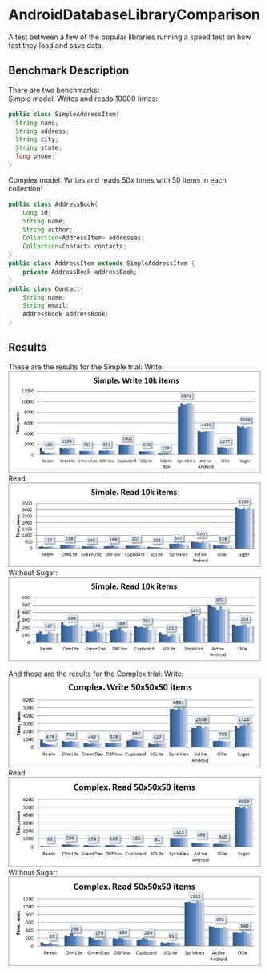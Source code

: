 # AndroidDatabaseLibraryComparison
A test between a few of the popular libraries running a speed test on how fast they load and save data.

## Benchmark Description

There are two benchmarks:  
Simple model. Writes and reads 10000 times:
```java
public class SimpleAddressItem{
  String name;
  String address;
  String city;
  String state;
  long phone;
}
```
Complex model. Writes and reads 50x times with 50 items in each collection:
```java
public class AddressBook{
    Long id;
    String name;
    String author;
    Collection<AddressItem> addresses;
    Collection<Contact> contacts;
}
public class AddressItem extends SimpleAddressItem {
    private AddressBook addressBook;
}
public class Contact{
    String name;
    String email;
    AddressBook addressBook;
}
```


## Results

These are the results for the Simple trial:
Write:
![Simple model](images/simple_write.png "Simple model")  
Read:
![Simple model](images/simple_read.png "Simple model")  
Without Sugar:
![Simple model](images/simple_read_no_sg.png "Simple model")

And these are the results for the Complex trial:
Write:
![Complex model](images/complex_write.png "Complex model")  
Read:
![Complex model](images/complex_read.png "Complex model")  
Without Sugar:
![Complex model](images/complex_read_no_sg.png "Complex model")
